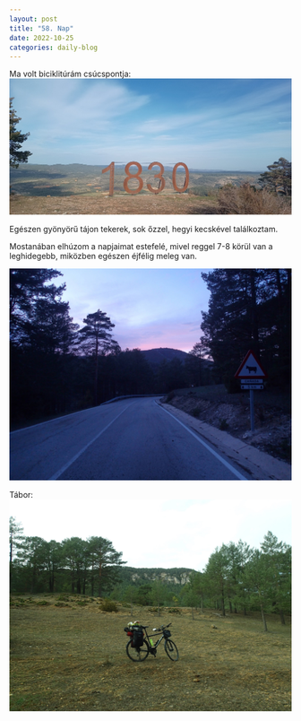 ```yaml
---
layout: post
title: "58. Nap"
date: 2022-10-25
categories: daily-blog
---
```


Ma volt biciklitúrám csúcspontja: ![Csúcs](/day58peak.jpg)

Egészen gyönyörű tájon tekerek, sok őzzel, hegyi kecskével találkoztam. 

Mostanában elhúzom a napjaimat estefelé, mivel reggel 7-8 körül van a leghidegebb, miközben egészen éjfélig meleg van.

![Naplemente](/day58sunset.jpg)

Tábor: ![Tábor](/day58camp.jpg)
